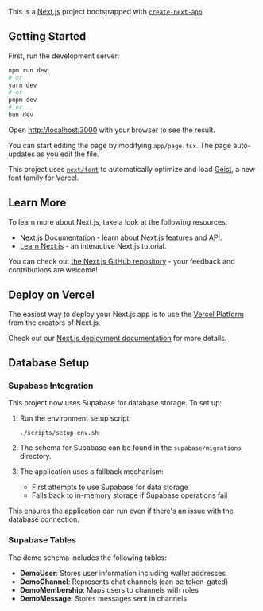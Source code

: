 This is a [Next.js](https://nextjs.org) project bootstrapped with [`create-next-app`](https://nextjs.org/docs/app/api-reference/cli/create-next-app).

## Getting Started

First, run the development server:

```bash
npm run dev
# or
yarn dev
# or
pnpm dev
# or
bun dev
```

Open [http://localhost:3000](http://localhost:3000) with your browser to see the result.

You can start editing the page by modifying `app/page.tsx`. The page auto-updates as you edit the file.

This project uses [`next/font`](https://nextjs.org/docs/app/building-your-application/optimizing/fonts) to automatically optimize and load [Geist](https://vercel.com/font), a new font family for Vercel.

## Learn More

To learn more about Next.js, take a look at the following resources:

- [Next.js Documentation](https://nextjs.org/docs) - learn about Next.js features and API.
- [Learn Next.js](https://nextjs.org/learn) - an interactive Next.js tutorial.

You can check out [the Next.js GitHub repository](https://github.com/vercel/next.js) - your feedback and contributions are welcome!

## Deploy on Vercel

The easiest way to deploy your Next.js app is to use the [Vercel Platform](https://vercel.com/new?utm_medium=default-template&filter=next.js&utm_source=create-next-app&utm_campaign=create-next-app-readme) from the creators of Next.js.

Check out our [Next.js deployment documentation](https://nextjs.org/docs/app/building-your-application/deploying) for more details.

## Database Setup

### Supabase Integration

This project now uses Supabase for database storage. To set up:

1. Run the environment setup script:
   ```
   ./scripts/setup-env.sh
   ```

2. The schema for Supabase can be found in the `supabase/migrations` directory.

3. The application uses a fallback mechanism:
   - First attempts to use Supabase for data storage
   - Falls back to in-memory storage if Supabase operations fail
   
This ensures the application can run even if there's an issue with the database connection.

### Supabase Tables

The demo schema includes the following tables:
- **DemoUser**: Stores user information including wallet addresses
- **DemoChannel**: Represents chat channels (can be token-gated)
- **DemoMembership**: Maps users to channels with roles
- **DemoMessage**: Stores messages sent in channels
